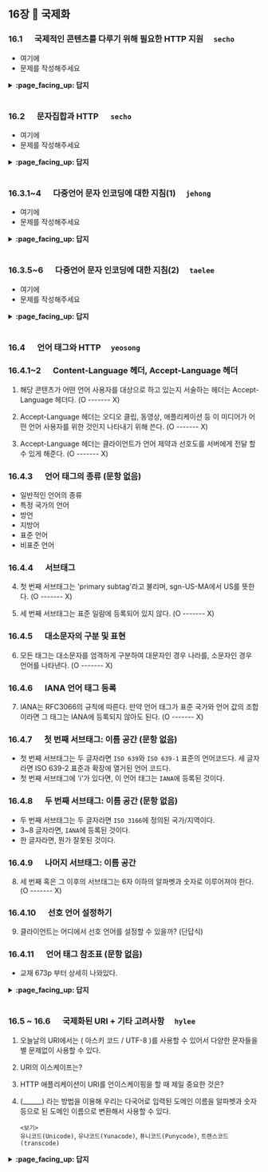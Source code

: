 ## 16장 :octopus: 국제화
### __16.1__ 　  국제적인 콘텐츠를 다루기 위해 필요한 HTTP 지원　 `secho`
- 여기에
- 문제를 작성해주세요
<details>
<summary> <b> :page_facing_up: 답지 </b>  </summary>
<div markdown="1">
  
- 여기에
- 해설을 작성해주세요

</div>
</details>
<br>

### __16.2__ 　  문자집합과 HTTP 　 `secho`
- 여기에
- 문제를 작성해주세요
<details>
<summary> <b> :page_facing_up: 답지 </b>  </summary>
<div markdown="1">
  
- 여기에
- 해설을 작성해주세요

</div>
</details>
<br>

### __16.3.1~4__ 　  다중언어 문자 인코딩에 대한 지침(1)　 `jehong`
- 여기에
- 문제를 작성해주세요
<details>
<summary> <b> :page_facing_up: 답지 </b>  </summary>
<div markdown="1">
  
- 여기에
- 해설을 작성해주세요

</div>
</details>
<br>

### __16.3.5~6__ 　  다중언어 문자 인코딩에 대한 지침(2)　 `taelee`
- 여기에
- 문제를 작성해주세요
<details>
<summary> <b> :page_facing_up: 답지 </b>  </summary>
<div markdown="1">
  
- 여기에
- 해설을 작성해주세요

</div>
</details>
<br>

### __16.4__ 　  언어 태그와 HTTP　 `yeosong`

### __16.4.1~2__ 　  Content-Language 헤더, Accept-Language 헤더

1) 해당 콘텐츠가 어떤 언어 사용자를 대상으로 하고 있는지 서술하는 헤더는 Accept-Language 헤더다. (O ------- X)
  
2) Accept-Language 헤더는 오디오 클립, 동영상, 애플리케이션 등 이 미디어가 어떤 언어 사용자를 위한 것인지 나타내기 위해 쓴다. (O ------- X)

3) Accept-Language 헤더는 클라이언트가 언어 제약과 선호도를 서버에게 전달 할 수 있게 해준다. (O ------- X)

### __16.4.3__ 　  언어 태그의 종류 (문항 없음)

- 일반적인 언어의 종류
- 특정 국가의 언어
- 방언
- 지방어
- 표준 언어
- 비표준 언어

### __16.4.4__ 　  서브태그

4) 첫 번째 서브태그는 'primary subtag'라고 불리며, sgn-US-MA에서 US를 뜻한다. (O ------- X)

5) 세 번째 서브태그는 표준 일람에 등록되어 있지 않다. (O ------- X)

### __16.4.5__ 　  대소문자의 구분 및 표현

6) 모든 태그는 대소문자를 엄격하게 구분하여 대문자인 경우 나라를, 소문자인 경우 언어를 나타낸다. (O ------- X)

### __16.4.6__ 　  IANA 언어 태그 등록

7) IANA는 RFC3066의 규칙에 따른다. 만약 언어 태그가 표준 국가와 언어 값의 조합이라면 그 태그는 IANA에 등록되지 않아도 된다. (O ------- X)

### __16.4.7__ 　  첫 번째 서브태그: 이름 공간 (문항 없음)

- 첫 번째 서브태그는 두 글자라면 `ISO 639`와 `ISO 639-1` 표준의 언어코드다. 세 글자라면 ISO 639-2 표준과 확장에 열거된 언어 코드다.
- 첫 번째 서브태그에 'i'가 있다면, 이 언어 태그는 `IANA`에 등록된 것이다.

### __16.4.8__ 　  두 번째 서브태그: 이름 공간 (문항 없음)

- 두 번째 서브태그는 두 글자라면 `ISO 3166`에 정의된 국가/지역이다.
- 3~8 글자라면, `IANA`에 등록된 것이다.
- 한 글자라면, 뭔가 잘못된 것이다.

### __16.4.9__ 　  나머지 서브태그: 이름 공간

8) 세 번째 혹은 그 이후의 서브태그는 6자 이하의 알파벳과 숫자로 이루어져야 한다. (O ------- X)

### __16.4.10__ 　  선호 언어 설정하기

9) 클라이언트는 어디에서 선호 언어를 설정할 수 있을까? (단답식) 

### __16.4.11__ 　  언어 태그 참조표 (문항 없음)

- 교재 673p 부터 상세히 나와있다.


<details>
<summary> <b> :page_facing_up: 답지 </b>  </summary>
<div markdown="1">
  
### __16.4.1~2__ 　  Content-Language 헤더, Accept-Language 헤더

1) 해당 콘텐츠가 어떤 언어 사용자를 대상으로 하고 있는지 서술하는 헤더는 Accept-Language 헤더다. **(X)**
>  Content-Language 헤더에 대한 설명이다.
  
2) Accept-Language 헤더는 오디오 클립, 동영상, 애플리케이션 등 이 미디어가 어떤 언어 사용자를 위한 것인지 나타내기 위해 쓴다. **(X)**
>  Content-Language 헤더에 대한 설명이다.
  
3) Accept-Language 헤더는 클라이언트가 언어 제약과 선호도를 서버에게 전달 할 수 있게 해준다. **(O)**

### __16.4.3__ 　  언어 태그의 종류 (문항 없음)

- 일반적인 언어의 종류
- 특정 국가의 언어
- 방언
- 지방어
- 표준 언어
- 비표준 언어

### __16.4.4__ 　  서브태그

4) 첫 번째 서브태그는 'primary subtag'라고 불리며, sgn-US-MA에서 US를 뜻한다. **(X)**
> 여기서 첫 번째 서브태그(=주 서브태그)는 sgn이다.
  
5) 세 번째 서브태그는 표준 일람에 등록되어 있지 않다. **(O)** 

### __16.4.5__ 　  대소문자의 구분 및 표현

6) 모든 태그는 대소문자를 엄격하게 구분하여 대문자인 경우 나라를, 소문자인 경우 언어를 나타낸다. **(X)**
> 규칙으로 엄격하게 정해져있지는 않다. 그러나 관용적으로 대문자-나라, 소문자-언어를 뜻하는 건 맞다.

### __16.4.6__ 　  IANA 언어 태그 등록

7) IANA는 RFC3066의 규칙에 따른다. 만약 언어 태그가 표준 국가와 언어 값의 조합이라면 그 태그는 IANA에 등록되지 않아도 된다. **(O)**

### __16.4.7__ 　  첫 번째 서브태그: 이름 공간 (문항 없음)

- 첫 번째 서브태그는 두 글자라면 `ISO 639`와 `ISO 639-1` 표준의 언어코드다. 세 글자라면 ISO 639-2 표준과 확장에 열거된 언어 코드다.
- 첫 번째 서브태그에 'i'가 있다면, 이 언어 태그는 `IANA`에 등록된 것이다.

### __16.4.8__ 　  두 번째 서브태그: 이름 공간 (문항 없음)

- 두 번째 서브태그는 두 글자라면 `ISO 3166`에 정의된 국가/지역이다.
- 3~8 글자라면, `IANA`에 등록된 것이다.
- 한 글자라면, 뭔가 잘못된 것이다.

### __16.4.9__ 　  나머지 서브태그: 이름 공간

8) 세 번째 혹은 그 이후의 서브태그는 6자 이하의 알파벳과 숫자로 이루어져야 한다. **(X)** 
> 8자 이하

### __16.4.10__ 　  선호 언어 설정하기

9) 클라이언트는 어디에서 선호 언어를 설정할 수 있을까? (단답식) --- `웹 브라우저`

- 크롬: 설정 > 고급 설정 표시 > 언어 및 입력 설정
- IE: 도구 > 인터넷옵션 > 언어

### __16.4.11__ 　  언어 태그 참조표 (문항 없음)

- 교재 673p 부터 상세히 나와있다.


</div>
</details>
<br>

### __16.5 ~ 16.6__ 　  국제화된 URI + 기타 고려사항　 `hylee`

1. 오늘날의 URI에서는 ( 아스키 코드 / UTF-8 )를 사용할 수 있어서 다양한 문자들을 별 문제없이 사용할 수 있다.

2. URI의 이스케이프는?

3. HTTP 애플리케이션이 URI를 언이스케이핑을 할 때 제일 중요한 것은?

4. (______) 라는 방법을 이용해 우리는 다국어로 입력된 도메인 이름을 알파벳과 숫자 등으로 된 도메인 이름으로 변환해서 사용할 수 있다.

   `<보기>`<br> `유니코드(Unicode)`, `유나코드(Yunacode)`, `퓨니코드(Punycode)`, `트랜스코드(transcode)`


<details>
<summary> <b> :page_facing_up: 답지 </b>  </summary>
<div markdown="1">
  
1. 오늘날의 URI에서는 `UTF-8`를 사용할 수 있어서 다양한 문자들을 별 문제없이 사용할 수 있다.

2. URI의 이스케이프는?

  > `정답 : % <HEX> <HEX>`

      URI 이스케이프는 퍼센트 글자(%) 하나와 뒤이은 16진수 글자 둘로 이루어진 세 글자 문자열이다.
    
3. HTTP 애플리케이션이 URI를 언이스케이핑을 할 때 제일 중요한 것은?

  > `정답 : URI를 두번 언이스케이핑 되지 않도록 하는 것 `

      왜냐하면 이스케이핑된 퍼센트 기호를 포함한 URl를 언이스케이핑하면 
      퍼센트 기호가 포함된 URl가 만들어지게 될 것인데, 여기서 잘못하여
      한 번 더 언이스케이핑을 하게 되면 이 퍼센트 기호 뒤에 있는 문자들이 
      이스케이프의 일부인 것처럼 처리되어 데이터의 손실을 유발할 수도 있기 때문이다.

4. (______) 라는 방법을 이용해 우리는 다국어로 입력된 도메인 이름을 알파벳과 숫자 등으로 된 도메인 이름으로 변환해서 사용할 수 있다.
    `<보기>`<br> `유니코드(Unicode)`, `유나코드(Yunacode)`, `퓨니코드(Punycode)`, `트랜스코드(transcode)`
   
   > `정답 : 퓨니코드(Punycode)`
   
       국제화 문자를 포함하는 도메인 이름을 ‘국제화 도메인 이름’이라고 하는데,
       오늘날 대부분의 웹브라우저가 퓨니코드(punycode)를 이용해 이를 지원한다. 
       퓨니코드란 유니코드 문자열을 호스트 명에서 사용 가능한 문자만으로
       이루어진 문자열로 변환히는 방법이다.
       

</div>
</details>
<br>


